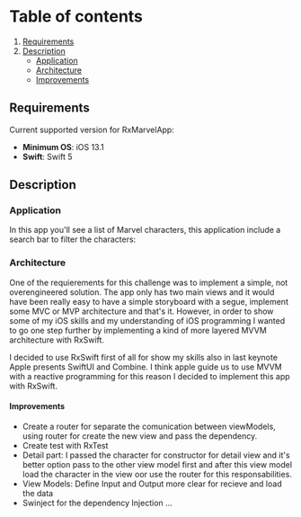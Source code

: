 # Table of contents
1. [Requirements](#requirements)
2. [Description](#description)
    *  [Application](#application)
    *  [Architecture](#architecture)
    *  [Improvements](#improvements)
## Requirements
Current supported version for RxMarvelApp:

* **Minimum OS**: iOS 13.1
* **Swift**: Swift 5

## Description

### Application

In this app you'll see a list of Marvel characters, this application include a search bar to filter the characters:

### Architecture

One of the requierements for this challenge was to implement a simple, not overengineered solution. The app only has two main views and it would have been really easy to have a simple storyboard with a segue, implement some MVC or MVP architecture and that's it. However, in order to show some of my iOS skills and my understanding of iOS programming I wanted to go one step further by implementing a kind of more layered MVVM architecture with RxSwift. 

I decided to use RxSwift first of all for show my skills also in last keynote Apple presents SwiftUI and Combine.
I think apple guide us to use MVVM with a reactive programming for this reason I decided to implement this app with RxSwift.

#### Improvements
- Create a router for separate the comunication between viewModels, using router for create the new view and pass the dependency.
- Create test with RxTest
- Detail part: I passed the character for constructor for detail view and it's better option pass to the other view model first and after this view model load the character in the view oor use the router for this responsabilities.
- View Models: Define Input and Output more clear for recieve and load the data
- Swinject for the dependency Injection 
...
